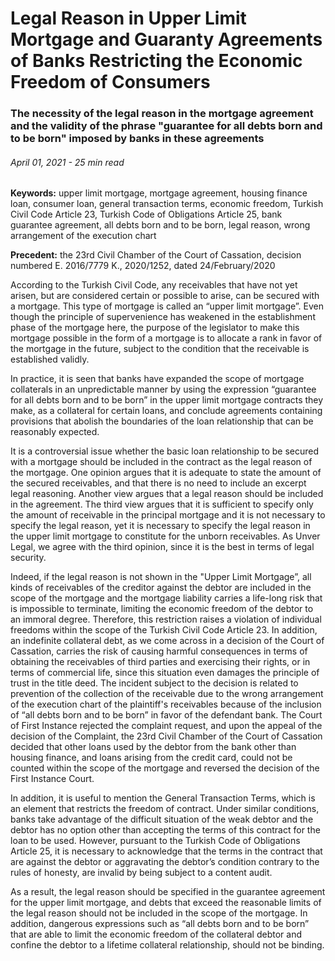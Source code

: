 <BlogMetaDecorator folder="generic" image="generic.png" imageAlt="image alt" description="Continuing to Work in the Same Workplace After Retirement" title="UnverLegal - Legal Reason in Upper Limit Mortgage and Guaranty Agreements of Banks Restricting the Economic Freedom of Consumers" />

# Legal Reason in Upper Limit Mortgage and Guaranty Agreements of Banks Restricting the Economic Freedom of Consumers

### The necessity of the legal reason in the mortgage agreement and the validity of the phrase "guarantee for all debts born and to be born" imposed by banks in these agreements

###### April 01, 2021 - 25 min read

**Keywords:** upper limit mortgage, mortgage agreement, housing finance loan, consumer loan, general transaction terms, economic freedom, Turkish Civil Code Article 23, Turkish Code of Obligations Article 25, bank guarantee agreement, all debts born and to be born, legal reason, wrong arrangement of the execution chart

**Precedent:** the 23rd Civil Chamber of the Court of Cassation, decision numbered E. 2016/7779 K., 2020/1252, dated 24/February/2020 

According to the Turkish Civil Code, any receivables that have not yet arisen, but are considered certain or possible to arise, can be secured with a mortgage. This type of mortgage is called an “upper limit mortgage”. Even though the principle of supervenience has weakened in the establishment phase of the mortgage here, the purpose of the legislator to make this mortgage possible in the form of a mortgage is to allocate a rank in favor of the mortgage in the future, subject to the condition that the receivable is established validly. 

In practice, it is seen that banks have expanded the scope of mortgage collaterals in an unpredictable manner by using the expression “guarantee for all debts born and to be born” in the upper limit mortgage contracts they make, as a collateral for certain loans, and conclude agreements containing provisions that abolish the boundaries of the loan relationship that can be reasonably expected.

It is a controversial issue whether the basic loan relationship to be secured with a mortgage should be included in the contract as the legal reason of the mortgage. One opinion argues that it is adequate to state the amount of the secured receivables, and that there is no need to include an excerpt legal reasoning. Another view argues that a legal reason should be included in the agreement. The third view argues that it is sufficient to specify only the amount of receivable in the principal mortgage and it is not necessary to specify the legal reason, yet it is necessary to specify the legal reason in the upper limit mortgage to constitute for the unborn receivables. As Unver Legal, we agree with the third opinion, since it is the best in terms of legal security.

Indeed, if the legal reason is not shown in the "Upper Limit Mortgage”, all kinds of receivables of the creditor against the debtor are included in the scope of the mortgage and the mortgage liability carries a life-long risk that is impossible to terminate, limiting the economic freedom of the debtor to an immoral degree. Therefore, this restriction raises a violation of individual freedoms within the scope of the Turkish Civil Code Article 23. In addition, an indefinite collateral debt, as we come across in a decision of the Court of Cassation, carries the risk of causing harmful consequences in terms of obtaining the receivables of third parties and exercising their rights, or in terms of commercial life, since this situation even damages the principle of trust in the title deed. The incident subject to the decision is related to prevention of the collection of the receivable due to the wrong arrangement of the execution chart of the plaintiff's receivables because of the inclusion of “all debts born and to be born” in favor of the defendant bank. The Court of First Instance rejected the complaint request, and upon the appeal of the decision of the Complaint, the 23rd Civil Chamber of the Court of Cassation decided that other loans used by the debtor from the bank other than housing finance, and loans arising from the credit card, could not be counted within the scope of the mortgage and reversed the decision of the First Instance Court.

In addition, it is useful to mention the General Transaction Terms, which is an element that restricts the freedom of contract. Under similar conditions, banks take advantage of the difficult situation of the weak debtor and the debtor has no option other than accepting the terms of this contract for the loan to be used. However, pursuant to the Turkish Code of Obligations Article 25, it is necessary to acknowledge that the terms in the contract that are against the debtor or aggravating the debtor’s condition contrary to the rules of honesty, are invalid by being subject to a content audit. 

As a result, the legal reason should be specified in the guarantee agreement for the upper limit mortgage, and debts that exceed the reasonable limits of the legal reason should not be included in the scope of the mortgage. In addition, dangerous expressions such as “all debts born and to be born” that are able to limit the economic freedom of the collateral debtor and confine the debtor to a lifetime collateral relationship, should not be binding.



